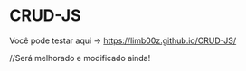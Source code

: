 # CRUD-JS


Você pode testar aqui -> https://limb00z.github.io/CRUD-JS/

//Será melhorado e modificado ainda!
